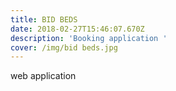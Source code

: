 ```yaml
---
title: BID BEDS
date: 2018-02-27T15:46:07.670Z
description: 'Booking application '
cover: /img/bid beds.jpg
---
```

web application
